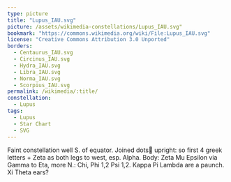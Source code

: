 ```yaml
---
type: picture
title: "Lupus_IAU.svg"
picture: /assets/wikimedia-constellations/Lupus_IAU.svg"
bookmark: "https://commons.wikimedia.org/wiki/File:Lupus_IAU.svg"
license: "Creative Commons Attribution 3.0 Unported"
borders:
  - Centaurus_IAU.svg
  - Circinus_IAU.svg
  - Hydra_IAU.svg
  - Libra_IAU.svg
  - Norma_IAU.svg
  - Scorpius_IAU.svg
permalink: /wikimedia/:title/
constellation:
  - Lupus
tags:
  - Lupus
  - Star Chart
  - SVG
---
```

Faint constellation well S. of equator. Joined dots:wolf: upright: so first 4 greek letters + Zeta as both legs to west, esp. Alpha. Body: Zeta Mu Epsilon via Gamma to Eta, more N.: Chi, Phi 1,2 Psi 1,2. Kappa Pi Lambda are a paunch. Xi Theta ears?